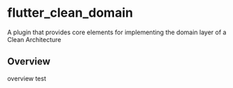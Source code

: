 # flutter_clean_domain

A plugin that provides core elements for implementing the domain layer of a Clean Architecture

## Overview
overview test
